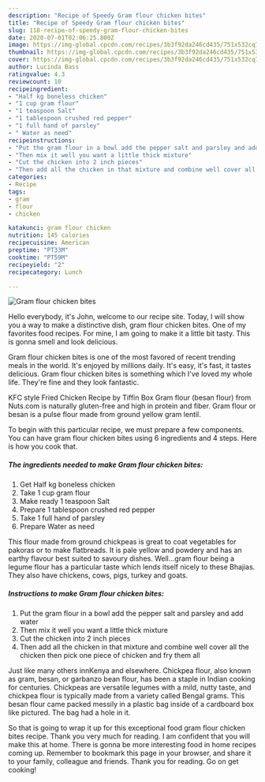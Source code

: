```yaml
---
description: "Recipe of Speedy Gram flour chicken bites"
title: "Recipe of Speedy Gram flour chicken bites"
slug: 118-recipe-of-speedy-gram-flour-chicken-bites
date: 2020-07-01T02:06:25.800Z
image: https://img-global.cpcdn.com/recipes/3b3f92da246cd435/751x532cq70/gram-flour-chicken-bites-recipe-main-photo.jpg
thumbnail: https://img-global.cpcdn.com/recipes/3b3f92da246cd435/751x532cq70/gram-flour-chicken-bites-recipe-main-photo.jpg
cover: https://img-global.cpcdn.com/recipes/3b3f92da246cd435/751x532cq70/gram-flour-chicken-bites-recipe-main-photo.jpg
author: Lucinda Bass
ratingvalue: 4.3
reviewcount: 10
recipeingredient:
- "Half kg boneless chicken"
- "1 cup gram flour"
- "1 teaspoon Salt"
- "1 tablespoon crushed red pepper"
- "1 full hand of parsley"
- " Water as need"
recipeinstructions:
- "Put the gram flour in a bowl add the pepper salt and parsley and add water"
- "Then mix it well you want a little thick mixture"
- "Cut the chicken into 2 inch pieces"
- "Then add all the chicken in that mixture and combine well cover all the chicken then pick one piece of chicken and fry them all"
categories:
- Recipe
tags:
- gram
- flour
- chicken

katakunci: gram flour chicken 
nutrition: 145 calories
recipecuisine: American
preptime: "PT33M"
cooktime: "PT59M"
recipeyield: "2"
recipecategory: Lunch

---
```



![Gram flour chicken bites](https://img-global.cpcdn.com/recipes/3b3f92da246cd435/751x532cq70/gram-flour-chicken-bites-recipe-main-photo.jpg)

Hello everybody, it's John, welcome to our recipe site. Today, I will show you a way to make a distinctive dish, gram flour chicken bites. One of my favorites food recipes. For mine, I am going to make it a little bit tasty. This is gonna smell and look delicious.

Gram flour chicken bites is one of the most favored of recent trending meals in the world. It's enjoyed by millions daily. It's easy, it's fast, it tastes delicious. Gram flour chicken bites is something which I've loved my whole life. They're fine and they look fantastic.

KFC style Fried Chicken Recipe by Tiffin Box Gram flour (besan flour) from Nuts.com is naturally gluten-free and high in protein and fiber. Gram flour or besan is a pulse flour made from ground yellow gram lentil.


To begin with this particular recipe, we must prepare a few components. You can have gram flour chicken bites using 6 ingredients and 4 steps. Here is how you cook that.

<!--inarticleads1-->

##### The ingredients needed to make Gram flour chicken bites:

1. Get Half kg boneless chicken
1. Take 1 cup gram flour
1. Make ready 1 teaspoon Salt
1. Prepare 1 tablespoon crushed red pepper
1. Take 1 full hand of parsley
1. Prepare  Water as need


This flour made from ground chickpeas is great to coat vegetables for pakoras or to make flatbreads. It is pale yellow and powdery and has an earthy flavour best suited to savoury dishes. Well…gram flour being a legume flour has a particular taste which lends itself nicely to these Bhajias. They also have chickens, cows, pigs, turkey and goats. 

<!--inarticleads2-->

##### Instructions to make Gram flour chicken bites:

1. Put the gram flour in a bowl add the pepper salt and parsley and add water
1. Then mix it well you want a little thick mixture
1. Cut the chicken into 2 inch pieces
1. Then add all the chicken in that mixture and combine well cover all the chicken then pick one piece of chicken and fry them all


Just like many others innKenya and elsewhere. Chickpea flour, also known as gram, besan, or garbanzo bean flour, has been a staple in Indian cooking for centuries. Chickpeas are versatile legumes with a mild, nutty taste, and chickpea flour is typically made from a variety called Bengal grams. This besan flour came packed messily in a plastic bag inside of a cardboard box like pictured. The bag had a hole in it. 

So that is going to wrap it up for this exceptional food gram flour chicken bites recipe. Thank you very much for reading. I am confident that you will make this at home. There is gonna be more interesting food in home recipes coming up. Remember to bookmark this page in your browser, and share it to your family, colleague and friends. Thank you for reading. Go on get cooking!
